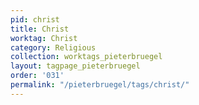 ```yaml
---
pid: christ
title: Christ
worktag: Christ
category: Religious
collection: worktags_pieterbruegel
layout: tagpage_pieterbruegel
order: '031'
permalink: "/pieterbruegel/tags/christ/"
---
```


